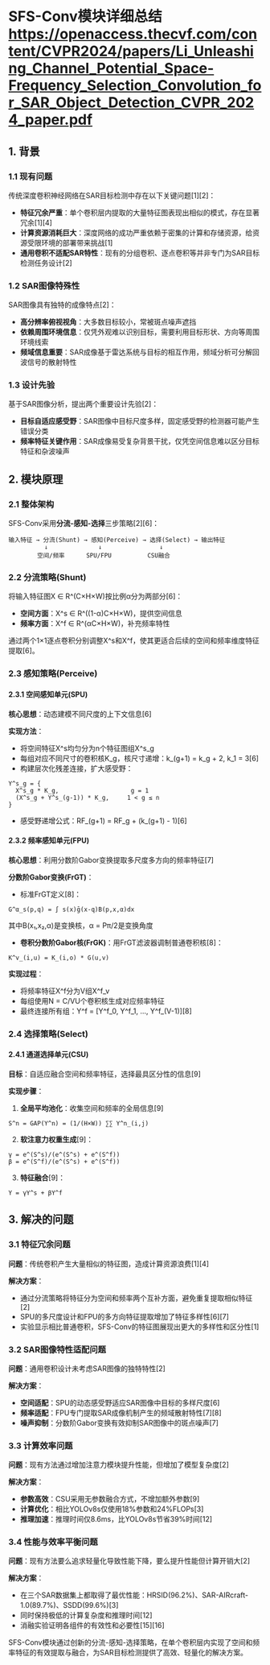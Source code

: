 # SFS-Conv模块详细总结 https://openaccess.thecvf.com/content/CVPR2024/papers/Li_Unleashing_Channel_Potential_Space-Frequency_Selection_Convolution_for_SAR_Object_Detection_CVPR_2024_paper.pdf

## 1. 背景

### 1.1 现有问题
传统深度卷积神经网络在SAR目标检测中存在以下关键问题[1][2]：
- **特征冗余严重**：单个卷积层内提取的大量特征图表现出相似的模式，存在显著冗余[1][4]
- **计算资源消耗巨大**：深度网络的成功严重依赖于密集的计算和存储资源，给资源受限环境的部署带来挑战[1]
- **通用卷积不适配SAR特性**：现有的分组卷积、逐点卷积等并非专门为SAR目标检测任务设计[2]

### 1.2 SAR图像特殊性
SAR图像具有独特的成像特点[2]：
- **高分辨率俯视视角**：大多数目标较小，常被斑点噪声遮挡
- **依赖周围环境信息**：仅凭外观难以识别目标，需要利用目标形状、方向等周围环境线索
- **频域信息重要**：SAR成像基于雷达系统与目标的相互作用，频域分析可分解回波信号的散射特性

### 1.3 设计先验
基于SAR图像分析，提出两个重要设计先验[2]：
- **目标自适应感受野**：SAR图像中目标尺度多样，固定感受野的检测器可能产生错误分类
- **频率特征关键作用**：SAR成像易受复杂背景干扰，仅凭空间信息难以区分目标特征和杂波噪声

## 2. 模块原理

### 2.1 整体架构
SFS-Conv采用**分流-感知-选择**三步策略[2][6]：

```
输入特征 → 分流(Shunt) → 感知(Perceive) → 选择(Select) → 输出特征
          ↓              ↓                ↓
        空间/频率      SPU/FPU          CSU融合
```

### 2.2 分流策略(Shunt)
将输入特征图X ∈ R^(C×H×W)按比例α分为两部分[6]：
- **空间方面**：X^s ∈ R^((1-α)C×H×W)，提供空间信息
- **频率方面**：X^f ∈ R^(αC×H×W)，补充频率特性

通过两个1×1逐点卷积分别调整X^s和X^f，使其更适合后续的空间和频率维度特征提取[6]。

### 2.3 感知策略(Perceive)

#### 2.3.1 空间感知单元(SPU)
**核心思想**：动态建模不同尺度的上下文信息[6]

**实现方法**：
- 将空间特征X^s均匀分为n个特征图组X^s_g
- 每组对应不同尺寸的卷积核K_g，核尺寸递增：k_(g+1) = k_g + 2, k_1 = 3[6]
- 构建层次化残差连接，扩大感受野：

```
Y^s_g = {
  X^s_g * K_g,                    g = 1
  (X^s_g + Y^s_(g-1)) * K_g,     1 < g ≤ n
}
```

- 感受野递增公式：RF_(g+1) = RF_g + (k_(g+1) - 1)[6]

#### 2.3.2 频率感知单元(FPU)
**核心思想**：利用分数阶Gabor变换提取多尺度多方向的频率特征[7]

**分数阶Gabor变换(FrGT)**：
- 标准FrGT定义[8]：
```
G^α_s(p,q) = ∫ s(x)ḡ(x-q)B(p,x,α)dx
```
其中B(x₁,x₂,α)是变换核，α = Pπ/2是变换角度

- **卷积分数阶Gabor核(FrGK)**：用FrGT滤波器调制普通卷积核[8]：
```
K^v_(i,u) = K_(i,o) * G(u,v)
```

**实现过程**：
- 将频率特征X^f分为V组X^f_v
- 每组使用N = C/VU个卷积核生成对应频率特征
- 最终连接所有组：Y^f = [Y^f_0, Y^f_1, ..., Y^f_(V-1)][8]

### 2.4 选择策略(Select)

#### 2.4.1 通道选择单元(CSU)
**目标**：自适应融合空间和频率特征，选择最具区分性的信息[9]

**实现步骤**：
1. **全局平均池化**：收集空间和频率的全局信息[9]
```
S^n = GAP(Y^n) = (1/(H×W)) ∑∑ Y^n_(i,j)
```

2. **软注意力权重生成**[9]：
```
γ = e^(S^s)/(e^(S^s) + e^(S^f))
β = e^(S^f)/(e^(S^s) + e^(S^f))
```

3. **特征融合**[9]：
```
Y = γY^s + βY^f
```

## 3. 解决的问题

### 3.1 特征冗余问题
**问题**：传统卷积产生大量相似的特征图，造成计算资源浪费[1][4]

**解决方案**：
- 通过分流策略将特征分为空间和频率两个互补方面，避免重复提取相似特征[2]
- SPU的多尺度设计和FPU的多方向特征提取增加了特征多样性[6][7]
- 实验显示相比普通卷积，SFS-Conv的特征图展现出更大的多样性和区分性[1]

### 3.2 SAR图像特性适配问题
**问题**：通用卷积设计未考虑SAR图像的独特特性[2]

**解决方案**：
- **空间适配**：SPU的动态感受野适应SAR图像中目标的多样尺度[6]
- **频率适配**：FPU专门提取SAR成像机制产生的频域散射特性[7][8]
- **噪声抑制**：分数阶Gabor变换有效抑制SAR图像中的斑点噪声[7]

### 3.3 计算效率问题
**问题**：现有方法通过增加注意力模块提升性能，但增加了模型复杂度[2]

**解决方案**：
- **参数高效**：CSU采用无参数融合方式，不增加额外参数[9]
- **计算优化**：相比YOLOv8s仅使用18%参数和24%FLOPs[3]
- **推理加速**：推理时间仅8.6ms，比YOLOv8s节省39%时间[12]

### 3.4 性能与效率平衡问题
**问题**：现有方法要么追求轻量化导致性能下降，要么提升性能但计算开销大[2]

**解决方案**：
- 在三个SAR数据集上都取得了最优性能：HRSID(96.2%)、SAR-AIRcraft-1.0(89.7%)、SSDD(99.6%)[3]
- 同时保持极低的计算复杂度和推理时间[12]
- 消融实验证明各组件的有效性和必要性[15][16]

SFS-Conv模块通过创新的分流-感知-选择策略，在单个卷积层内实现了空间和频率特征的有效提取与融合，为SAR目标检测提供了高效、轻量化的解决方案。
